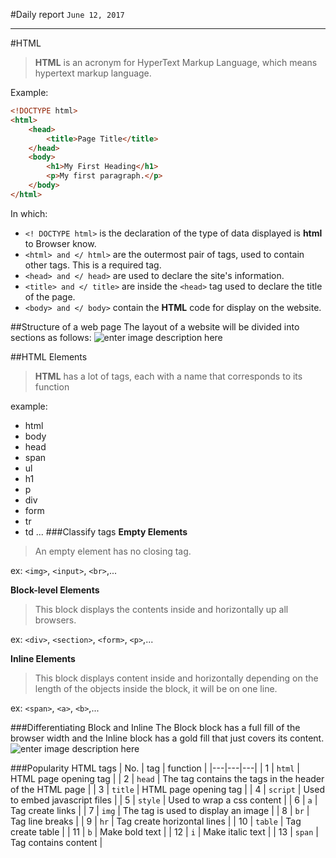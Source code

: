#Daily report
`June 12, 2017`

----------
#HTML

>  **HTML** is an acronym for HyperText Markup Language, which means hypertext markup language.


Example:
```html
<!DOCTYPE html>
<html>
    <head>
        <title>Page Title</title>
    </head>
    <body>
        <h1>My First Heading</h1>
        <p>My first paragraph.</p>
    </body>
</html>
```
In which:
 - `<! DOCTYPE html>` is the declaration of the type of data displayed is **html** to Browser know.
 - `<html> and </ html>` are the outermost pair of tags, used to contain other tags. This is a required tag.
 - `<head> and </ head>` are used to declare the site's information.
 - `<title> and </ title>` are inside the `<head>` tag used to declare the title of the page.
 - `<body> and </ body>` contain the **HTML** code for display on the website.

##Structure of a web page
The layout of a website will be divided into sections as follows:
![enter image description here](https://image.ibb.co/ckxLqv/Selection_005.png)

##HTML Elements
>**HTML** has a lot of tags, each with a name that corresponds to its function

example:
- html
- body
- head
- span
- ul
- h1
- p
- div
- form
- tr
- td
...
###Classify tags
**Empty Elements**
>An empty element has no closing tag.

ex: `<img>`, `<input>`, `<br>`,...

**Block-level Elements**
>This block displays the contents inside and horizontally up all browsers.

ex: `<div>`, `<section>`, `<form>`, `<p>`,...

**Inline Elements**
>This block displays content inside and horizontally depending on the length of the objects inside the block, it will be on one line.

ex: `<span>`, `<a>`, `<b>`,...

###Differentiating Block and Inline
The Block block has a full fill of the browser width and the Inline block has a gold fill that just covers its content.
![enter image description here](https://image.ibb.co/cxrica/Selection_004.png)

###Popularity HTML tags
| No.  | tag |  function |
|---|---|---|
|  1 |  `html` | HTML page opening tag  |
|  2 |  `head` | The tag contains the tags in the header of the HTML page  |
|  3 |  `title` | HTML page opening tag  |
|  4 |  `script` | Used to embed javascript files  |
|  5 |  `style` | Used to wrap a css content  |
|  6 |  `a` | Tag create links  |
|  7 |  `img` | The tag is used to display an image  |
|  8 |  `br` | Tag line breaks  |
|  9 |  `hr` | Tag create horizontal lines  |
|  10 |  `table` | Tag create table  |
|  11 |  `b` | Make bold text  |
|  12 |  `i` | Make italic text  |
|  13 |  `span` | Tag contains content  |
